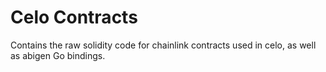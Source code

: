 # Celo Contracts

Contains the raw solidity code for chainlink contracts used in celo, as well as abigen Go bindings.
